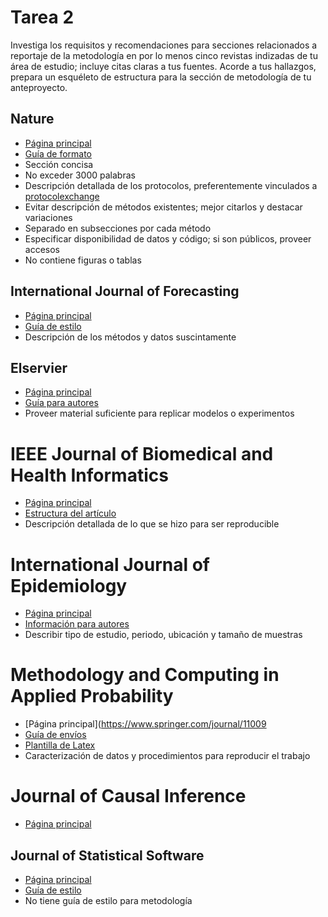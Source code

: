# Tarea 2

Investiga los requisitos y recomendaciones para secciones relacionados a reportaje de la metodología en por lo menos cinco revistas indizadas de tu área de estudio; incluye citas claras a tus fuentes. Acorde a tus hallazgos, prepara un esquéleto de estructura para la sección de metodología de tu anteproyecto.

## Nature

* [Página principal](https://www.nature.com/)
* [Guía de formato](https://www.nature.com/nature/for-authors/formatting-guide)
* Sección concisa
* No exceder 3000 palabras
* Descripción detallada de los protocolos, preferentemente vinculados a [protocolexchange](https://protocolexchange.researchsquare.com/)
* Evitar descripción de métodos existentes; mejor citarlos y destacar variaciones
* Separado en subsecciones por cada método
* Especificar disponibilidad de datos y código; si son públicos, proveer accesos
* No contiene figuras o tablas

## International Journal of Forecasting

* [Página principal](https://forecasters.org/)
* [Guía de estilo](https://www.elsevier.com/journals/international-journal-of-forecasting/0169-2070/guide-for-authors)
* Descripción de los métodos y datos suscintamente

## Elservier

* [Página principal](https://www.elsevier.com/)
* [Guía para autores](https://www.elsevier.com/__data/promis_misc/RESINV_GfA.pdf)
* Proveer material suficiente para replicar modelos o experimentos

# IEEE Journal of Biomedical and Health Informatics

* [Página principal](https://www.ieee.org/)
* [Estructura del artículo](https://journals.ieeeauthorcenter.ieee.org/create-your-ieee-journal-article/create-the-text-of-your-article/structure-your-article/#methodology)
* Descripción detallada de lo que se hizo para ser reproducible

# International Journal of Epidemiology

* [Página principal](https://academic.oup.com/ije)
* [Información para autores](https://academic.oup.com/ije/pages/General_Instructions)
* Describir tipo de estudio, periodo, ubicación y tamaño de muestras

# Methodology and Computing in Applied Probability

* [Página principal](https://www.springer.com/journal/11009
* [Guía de envíos](https://www.springer.com/journal/11009/submission-guidelines)
* [Plantilla de Latex](https://www.springernature.com/gp/authors/campaigns/latex-author-support#c18782880)
* Caracterización de datos y procedimientos para reproducir el trabajo

# Journal of Causal Inference

* [Página principal](https://www.scimagojr.com/journalsearch.php?q=21100897526&tip=sid&clean=0)

## Journal of Statistical Software

* [Página principal](https://www.jstatsoft.org/index)
* [Guía de estilo](https://www.jstatsoft.org/style)
* No tiene guía de estilo para metodología